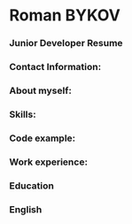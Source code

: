 # Roman BYKOV

### Junior Developer Resume

### Contact Information:

### About myself:

### Skills:

### Code example:

### Work experience:

### Education

### English